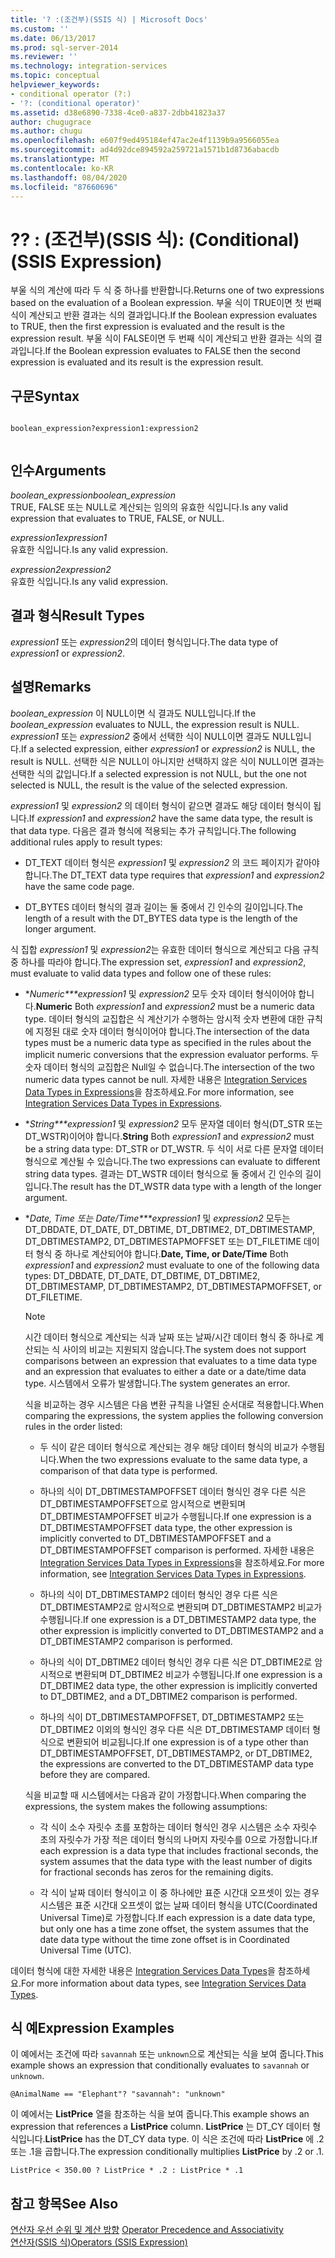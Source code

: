 ```yaml
---
title: '? :(조건부)(SSIS 식) | Microsoft Docs'
ms.custom: ''
ms.date: 06/13/2017
ms.prod: sql-server-2014
ms.reviewer: ''
ms.technology: integration-services
ms.topic: conceptual
helpviewer_keywords:
- conditional operator (?:)
- '?: (conditional operator)'
ms.assetid: d38e6890-7338-4ce0-a837-2dbb41823a37
author: chugugrace
ms.author: chugu
ms.openlocfilehash: e607f9ed495184ef47ac2e4f1139b9a9566055ea
ms.sourcegitcommit: ad4d92dce894592a259721a1571b1d8736abacdb
ms.translationtype: MT
ms.contentlocale: ko-KR
ms.lasthandoff: 08/04/2020
ms.locfileid: "87660696"
---
```

# <a name="--conditional-ssis-expression"></a><span data-ttu-id="cf989-103">?</span><span class="sxs-lookup"><span data-stu-id="cf989-103">?</span></span> <span data-ttu-id="cf989-104">: (조건부)(SSIS 식)</span><span class="sxs-lookup"><span data-stu-id="cf989-104">: (Conditional) (SSIS Expression)</span></span>
  <span data-ttu-id="cf989-105">부울 식의 계산에 따라 두 식 중 하나를 반환합니다.</span><span class="sxs-lookup"><span data-stu-id="cf989-105">Returns one of two expressions based on the evaluation of a Boolean expression.</span></span> <span data-ttu-id="cf989-106">부울 식이 TRUE이면 첫 번째 식이 계산되고 반환 결과는 식의 결과입니다.</span><span class="sxs-lookup"><span data-stu-id="cf989-106">If the Boolean expression evaluates to TRUE, then the first expression is evaluated and the result is the expression result.</span></span> <span data-ttu-id="cf989-107">부울 식이 FALSE이면 두 번째 식이 계산되고 반환 결과는 식의 결과입니다.</span><span class="sxs-lookup"><span data-stu-id="cf989-107">If the Boolean expression evaluates to FALSE then the second expression is evaluated and its result is the expression result.</span></span>  
  
## <a name="syntax"></a><span data-ttu-id="cf989-108">구문</span><span class="sxs-lookup"><span data-stu-id="cf989-108">Syntax</span></span>  
  
```  
  
boolean_expression?expression1:expression2  
  
```  
  
## <a name="arguments"></a><span data-ttu-id="cf989-109">인수</span><span class="sxs-lookup"><span data-stu-id="cf989-109">Arguments</span></span>  
 <span data-ttu-id="cf989-110">*boolean_expression*</span><span class="sxs-lookup"><span data-stu-id="cf989-110">*boolean_expression*</span></span>  
 <span data-ttu-id="cf989-111">TRUE, FALSE 또는 NULL로 계산되는 임의의 유효한 식입니다.</span><span class="sxs-lookup"><span data-stu-id="cf989-111">Is any valid expression that evaluates to TRUE, FALSE, or NULL.</span></span>  
  
 <span data-ttu-id="cf989-112">*expression1*</span><span class="sxs-lookup"><span data-stu-id="cf989-112">*expression1*</span></span>  
 <span data-ttu-id="cf989-113">유효한 식입니다.</span><span class="sxs-lookup"><span data-stu-id="cf989-113">Is any valid expression.</span></span>  
  
 <span data-ttu-id="cf989-114">*expression2*</span><span class="sxs-lookup"><span data-stu-id="cf989-114">*expression2*</span></span>  
 <span data-ttu-id="cf989-115">유효한 식입니다.</span><span class="sxs-lookup"><span data-stu-id="cf989-115">Is any valid expression.</span></span>  
  
## <a name="result-types"></a><span data-ttu-id="cf989-116">결과 형식</span><span class="sxs-lookup"><span data-stu-id="cf989-116">Result Types</span></span>  
 <span data-ttu-id="cf989-117">*expression1* 또는 *expression2*의 데이터 형식입니다.</span><span class="sxs-lookup"><span data-stu-id="cf989-117">The data type of *expression1* or *expression2*.</span></span>  
  
## <a name="remarks"></a><span data-ttu-id="cf989-118">설명</span><span class="sxs-lookup"><span data-stu-id="cf989-118">Remarks</span></span>  
 <span data-ttu-id="cf989-119">*boolean_expression* 이 NULL이면 식 결과도 NULL입니다.</span><span class="sxs-lookup"><span data-stu-id="cf989-119">If the *boolean_expression* evaluates to NULL, the expression result is NULL.</span></span> <span data-ttu-id="cf989-120">*expression1* 또는 *expression2* 중에서 선택한 식이 NULL이면 결과도 NULL입니다.</span><span class="sxs-lookup"><span data-stu-id="cf989-120">If a selected expression, either *expression1* or *expression2* is NULL, the result is NULL.</span></span> <span data-ttu-id="cf989-121">선택한 식은 NULL이 아니지만 선택하지 않은 식이 NULL이면 결과는 선택한 식의 값입니다.</span><span class="sxs-lookup"><span data-stu-id="cf989-121">If a selected expression is not NULL, but the one not selected is NULL, the result is the value of the selected expression.</span></span>  
  
 <span data-ttu-id="cf989-122">*expression1* 및 *expression2* 의 데이터 형식이 같으면 결과도 해당 데이터 형식이 됩니다.</span><span class="sxs-lookup"><span data-stu-id="cf989-122">If *expression1* and *expression2* have the same data type, the result is that data type.</span></span> <span data-ttu-id="cf989-123">다음은 결과 형식에 적용되는 추가 규칙입니다.</span><span class="sxs-lookup"><span data-stu-id="cf989-123">The following additional rules apply to result types:</span></span>  
  
-   <span data-ttu-id="cf989-124">DT_TEXT 데이터 형식은 *expression1* 및 *expression2* 의 코드 페이지가 같아야 합니다.</span><span class="sxs-lookup"><span data-stu-id="cf989-124">The DT_TEXT data type requires that *expression1* and *expression2* have the same code page.</span></span>  
  
-   <span data-ttu-id="cf989-125">DT_BYTES 데이터 형식의 결과 길이는 둘 중에서 긴 인수의 길이입니다.</span><span class="sxs-lookup"><span data-stu-id="cf989-125">The length of a result with the DT_BYTES data type is the length of the longer argument.</span></span>  
  
 <span data-ttu-id="cf989-126">식 집합 *expression1* 및 *expression2*는 유효한 데이터 형식으로 계산되고 다음 규칙 중 하나를 따라야 합니다.</span><span class="sxs-lookup"><span data-stu-id="cf989-126">The expression set, *expression1* and *expression2*, must evaluate to valid data types and follow one of these rules:</span></span>  
  
-   <span data-ttu-id="cf989-127">\**Numeric\*\*\*expression1* 및 *expression2* 모두 숫자 데이터 형식이어야 합니다.</span><span class="sxs-lookup"><span data-stu-id="cf989-127">**Numeric** Both *expression1* and *expression2* must be a numeric data type.</span></span> <span data-ttu-id="cf989-128">데이터 형식의 교집합은 식 계산기가 수행하는 암시적 숫자 변환에 대한 규칙에 지정된 대로 숫자 데이터 형식이어야 합니다.</span><span class="sxs-lookup"><span data-stu-id="cf989-128">The intersection of the data types must be a numeric data type as specified in the rules about the implicit numeric conversions that the expression evaluator performs.</span></span> <span data-ttu-id="cf989-129">두 숫자 데이터 형식의 교집합은 Null일 수 없습니다.</span><span class="sxs-lookup"><span data-stu-id="cf989-129">The intersection of the two numeric data types cannot be null.</span></span> <span data-ttu-id="cf989-130">자세한 내용은 [Integration Services Data Types in Expressions](integration-services-data-types-in-expressions.md)을 참조하세요.</span><span class="sxs-lookup"><span data-stu-id="cf989-130">For more information, see [Integration Services Data Types in Expressions](integration-services-data-types-in-expressions.md).</span></span>  
  
-   <span data-ttu-id="cf989-131">\**String\*\*\*expression1* 및 *expression2* 모두 문자열 데이터 형식(DT_STR 또는 DT_WSTR)이어야 합니다.</span><span class="sxs-lookup"><span data-stu-id="cf989-131">**String** Both *expression1* and *expression2* must be a string data type: DT_STR or DT_WSTR.</span></span> <span data-ttu-id="cf989-132">두 식이 서로 다른 문자열 데이터 형식으로 계산될 수 있습니다.</span><span class="sxs-lookup"><span data-stu-id="cf989-132">The two expressions can evaluate to different string data types.</span></span> <span data-ttu-id="cf989-133">결과는 DT_WSTR 데이터 형식으로 둘 중에서 긴 인수의 길이입니다.</span><span class="sxs-lookup"><span data-stu-id="cf989-133">The result has the DT_WSTR data type with a length of the longer argument.</span></span>  
  
-   <span data-ttu-id="cf989-134">\**Date, Time 또는 Date/Time\*\*\*expression1* 및 *expression2* 모두는 DT_DBDATE, DT_DATE, DT_DBTIME, DT_DBTIME2, DT_DBTIMESTAMP, DT_DBTIMESTAMP2, DT_DBTIMESTAPMOFFSET 또는 DT_FILETIME 데이터 형식 중 하나로 계산되어야 합니다.</span><span class="sxs-lookup"><span data-stu-id="cf989-134">**Date, Time, or Date/Time** Both *expression1* and *expression2* must evaluate to one of the following data types: DT_DBDATE, DT_DATE, DT_DBTIME, DT_DBTIME2, DT_DBTIMESTAMP, DT_DBTIMESTAMP2, DT_DBTIMESTAPMOFFSET, or DT_FILETIME.</span></span>  
  
    > [!NOTE]  
    >  <span data-ttu-id="cf989-135">시간 데이터 형식으로 계산되는 식과 날짜 또는 날짜/시간 데이터 형식 중 하나로 계산되는 식 사이의 비교는 지원되지 않습니다.</span><span class="sxs-lookup"><span data-stu-id="cf989-135">The system does not support comparisons between an expression that evaluates to a time data type and an expression that evaluates to either a date or a date/time data type.</span></span> <span data-ttu-id="cf989-136">시스템에서 오류가 발생합니다.</span><span class="sxs-lookup"><span data-stu-id="cf989-136">The system generates an error.</span></span>  
  
     <span data-ttu-id="cf989-137">식을 비교하는 경우 시스템은 다음 변환 규칙을 나열된 순서대로 적용합니다.</span><span class="sxs-lookup"><span data-stu-id="cf989-137">When comparing the expressions, the system applies the following conversion rules in the order listed:</span></span>  
  
    -   <span data-ttu-id="cf989-138">두 식이 같은 데이터 형식으로 계산되는 경우 해당 데이터 형식의 비교가 수행됩니다.</span><span class="sxs-lookup"><span data-stu-id="cf989-138">When the two expressions evaluate to the same data type, a comparison of that data type is performed.</span></span>  
  
    -   <span data-ttu-id="cf989-139">하나의 식이 DT_DBTIMESTAMPOFFSET 데이터 형식인 경우 다른 식은 DT_DBTIMESTAMPOFFSET으로 암시적으로 변환되며 DT_DBTIMESTAMPOFFSET 비교가 수행됩니다.</span><span class="sxs-lookup"><span data-stu-id="cf989-139">If one expression is a DT_DBTIMESTAMPOFFSET data type, the other expression is implicitly converted to DT_DBTIMESTAMPOFFSET and a DT_DBTIMESTAMPOFFSET comparison is performed.</span></span> <span data-ttu-id="cf989-140">자세한 내용은 [Integration Services Data Types in Expressions](integration-services-data-types-in-expressions.md)을 참조하세요.</span><span class="sxs-lookup"><span data-stu-id="cf989-140">For more information, see [Integration Services Data Types in Expressions](integration-services-data-types-in-expressions.md).</span></span>  
  
    -   <span data-ttu-id="cf989-141">하나의 식이 DT_DBTIMESTAMP2 데이터 형식인 경우 다른 식은 DT_DBTIMESTAMP2로 암시적으로 변환되며 DT_DBTIMESTAMP2 비교가 수행됩니다.</span><span class="sxs-lookup"><span data-stu-id="cf989-141">If one expression is a DT_DBTIMESTAMP2 data type, the other expression is implicitly converted to DT_DBTIMESTAMP2 and a DT_DBTIMESTAMP2 comparison is performed.</span></span>  
  
    -   <span data-ttu-id="cf989-142">하나의 식이 DT_DBTIME2 데이터 형식인 경우 다른 식은 DT_DBTIME2로 암시적으로 변환되며 DT_DBTIME2 비교가 수행됩니다.</span><span class="sxs-lookup"><span data-stu-id="cf989-142">If one expression is a DT_DBTIME2 data type, the other expression is implicitly converted to DT_DBTIME2, and a DT_DBTIME2 comparison is performed.</span></span>  
  
    -   <span data-ttu-id="cf989-143">하나의 식이 DT_DBTIMESTAMPOFFSET, DT_DBTIMESTAMP2 또는 DT_DBTIME2 이외의 형식인 경우 다른 식은 DT_DBTIMESTAMP 데이터 형식으로 변환되어 비교됩니다.</span><span class="sxs-lookup"><span data-stu-id="cf989-143">If one expression is of a type other than DT_DBTIMESTAMPOFFSET, DT_DBTIMESTAMP2, or DT_DBTIME2, the expressions are converted to the DT_DBTIMESTAMP data type before they are compared.</span></span>  
  
     <span data-ttu-id="cf989-144">식을 비교할 때 시스템에서는 다음과 같이 가정합니다.</span><span class="sxs-lookup"><span data-stu-id="cf989-144">When comparing the expressions, the system makes the following assumptions:</span></span>  
  
    -   <span data-ttu-id="cf989-145">각 식이 소수 자릿수 초를 포함하는 데이터 형식인 경우 시스템은 소수 자릿수 초의 자릿수가 가장 적은 데이터 형식의 나머지 자릿수를 0으로 가정합니다.</span><span class="sxs-lookup"><span data-stu-id="cf989-145">If each expression is a data type that includes fractional seconds, the system assumes that the data type with the least number of digits for fractional seconds has zeros for the remaining digits.</span></span>  
  
    -   <span data-ttu-id="cf989-146">각 식이 날짜 데이터 형식이고 이 중 하나에만 표준 시간대 오프셋이 있는 경우 시스템은 표준 시간대 오프셋이 없는 날짜 데이터 형식을 UTC(Coordinated Universal Time)로 가정합니다.</span><span class="sxs-lookup"><span data-stu-id="cf989-146">If each expression is a date data type, but only one has a time zone offset, the system assumes that the date data type without the time zone offset is in Coordinated Universal Time (UTC).</span></span>  
  
 <span data-ttu-id="cf989-147">데이터 형식에 대한 자세한 내용은 [Integration Services Data Types](../data-flow/integration-services-data-types.md)을 참조하세요.</span><span class="sxs-lookup"><span data-stu-id="cf989-147">For more information about data types, see [Integration Services Data Types](../data-flow/integration-services-data-types.md).</span></span>  
  
## <a name="expression-examples"></a><span data-ttu-id="cf989-148">식 예</span><span class="sxs-lookup"><span data-stu-id="cf989-148">Expression Examples</span></span>  
 <span data-ttu-id="cf989-149">이 예에서는 조건에 따라 `savannah` 또는 `unknown`으로 계산되는 식을 보여 줍니다.</span><span class="sxs-lookup"><span data-stu-id="cf989-149">This example shows an expression that conditionally evaluates to `savannah` or `unknown`.</span></span>  
  
```  
@AnimalName == "Elephant"? "savannah": "unknown"  
```  
  
 <span data-ttu-id="cf989-150">이 예에서는 **ListPrice** 열을 참조하는 식을 보여 줍니다.</span><span class="sxs-lookup"><span data-stu-id="cf989-150">This example shows an expression that references a **ListPrice** column.</span></span> <span data-ttu-id="cf989-151">**ListPrice** 는 DT_CY 데이터 형식입니다.</span><span class="sxs-lookup"><span data-stu-id="cf989-151">**ListPrice** has the DT_CY data type.</span></span> <span data-ttu-id="cf989-152">이 식은 조건에 따라 **ListPrice** 에 .2 또는 .1을 곱합니다.</span><span class="sxs-lookup"><span data-stu-id="cf989-152">The expression conditionally multiplies **ListPrice** by .2 or .1.</span></span>  
  
```  
ListPrice < 350.00 ? ListPrice * .2 : ListPrice * .1  
```  
  
## <a name="see-also"></a><span data-ttu-id="cf989-153">참고 항목</span><span class="sxs-lookup"><span data-stu-id="cf989-153">See Also</span></span>  
 <span data-ttu-id="cf989-154">[연산자 우선 순위 및 계산 방향](operator-precedence-and-associativity.md) </span><span class="sxs-lookup"><span data-stu-id="cf989-154">[Operator Precedence and Associativity](operator-precedence-and-associativity.md) </span></span>  
 [<span data-ttu-id="cf989-155">연산자&#40;SSIS 식&#41;</span><span class="sxs-lookup"><span data-stu-id="cf989-155">Operators &#40;SSIS Expression&#41;</span></span>](operators-ssis-expression.md)  
  
  
